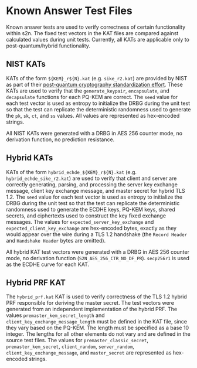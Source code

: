 # Known Answer Test Files
Known answer tests are used to verify correctness of certain functionality within s2n. The fixed test vectors in the KAT
files are compared against calculated values during unit tests. Currently, all KATs are applicable only to
post-quantum/hybrid functionality.

## NIST KATs
KATs of the form `${KEM}_r${N}.kat` (e.g. `sike_r2.kat`) are provided by NIST as part of their
[post-quantum cryptography standardization effort](https://csrc.nist.gov/projects/post-quantum-cryptography).
These KATs are used to verify that the `generate_keypair`, `encapsulate`, and `decapsulate` functions for each PQ-KEM
are correct. The `seed` value for each test vector is used as entropy to initialize the DRBG during the unit test
so that the test can replicate the deterministic randomness used to generate the `pk`, `sk`, `ct`, and `ss` values.
All values are represented as hex-encoded strings.

All NIST KATs were generated with a DRBG in AES 256 counter mode, no derivation function, no prediction resistance.

## Hybrid KATs
KATs of the form `hybrid_echde_${KEM}_r${N}.kat` (e.g. `hybrid_echde_sike_r2.kat`) are used to verify that client and
server are correctly generating, parsing, and processing the server key exchange message, client key exchange message,
and master secret for hybrid TLS 1.2. The `seed` value for each test vector is used as entropy to initialize the DRBG
during the unit test so that the test can replicate the deterministic randomness used to generate the ECDHE keys,
PQ-KEM keys, shared secrets, and ciphertexts used to construct the key fixed exchange messages. The values for
`expected_server_key_exchange` and `expected_client_key_exchange` are hex-encoded bytes, exactly as they would appear
over the wire during a TLS 1.2 handshake (the `Record Header` and `Handshake Header` bytes are omitted).

All hybrid KAT test vectors were generated with a DRBG in AES 256 counter mode, no derivation function
(`S2N_AES_256_CTR_NO_DF_PR`). `secp256r1` is used as the ECDHE curve for each KAT.

## Hybrid PRF KAT
The `hybrid_prf.kat` KAT is used to verify correctness of the TLS 1.2 hybrid PRF responsible for deriving the master
secret. The test vectors were generated from an independent implementation of the hybrid PRF. The values
`premaster_kem_secret_length` and `client_key_exchange_message_length` must be defined in the KAT file, since they vary
based on the PQ-KEM. The length must be specified as a base 10 integer. The lengths for all other elements do not vary
and are defined in the source test files. The values for `premaster_classic_secret`, `premaster_kem_secret`,
`client_random`, `server_random`, `client_key_exchange_message`, and `master_secret` are represented as hex-encoded
strings.
